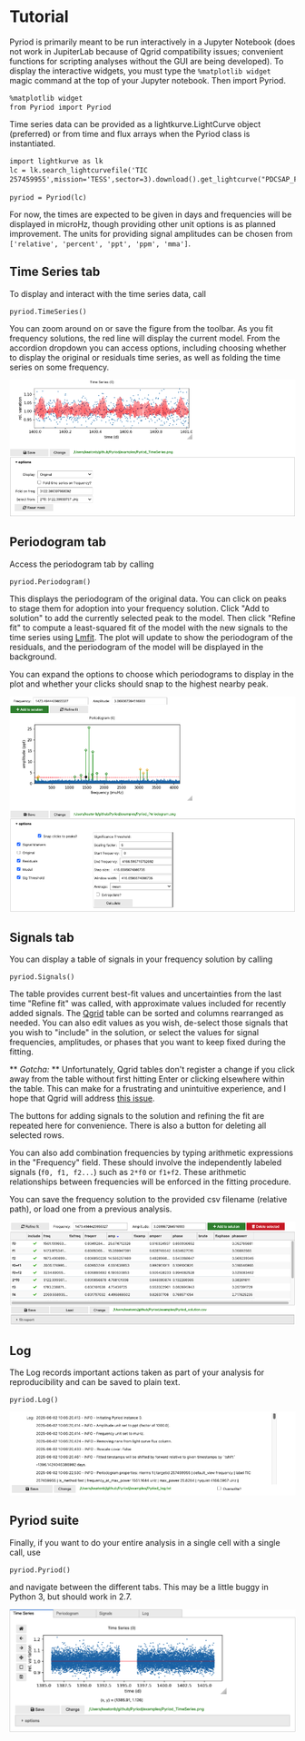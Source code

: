 # Tutorial

Pyriod is primarily meant to be run interactively in a Jupyter Notebook (does not work in JupiterLab because of Qgrid compatibility issues; convenient functions for scripting analyses without the GUI are being developed).  To display the interactive widgets, you must type the `%matplotlib widget` magic command at the top of your Jupyter notebook.  Then import Pyriod.
````
%matplotlib widget
from Pyriod import Pyriod
````
Time series data can be provided as a lightkurve.LightCurve object (preferred) or from time and flux arrays when the Pyriod class is instantiated.
````
import lightkurve as lk
lc = lk.search_lightcurvefile('TIC 257459955',mission='TESS',sector=3).download().get_lightcurve("PDCSAP_FLUX").flatten(2161).remove_outliers(5)

pyriod = Pyriod(lc)
````
For now, the times are expected to be given in days and frequencies will be displayed in microHz, though providing other unit options is as planned improvement.  The units for providing signal amplitudes can be chosen from `['relative', 'percent', 'ppt', 'ppm', 'mma']`.

## Time Series tab

To display and interact with the time series data, call
````
pyriod.TimeSeries()
````
You can zoom around on or save the figure from the toolbar. As you fit frequency solutions, the red line will display the current model. From the accordion dropdown you can access options, including choosing whether to display the original or residuals time series, as well as folding the time series on some frequency.

![Screenshot](img/TimeSeries.png)

## Periodogram tab

Access the periodogram tab by calling
````
pyriod.Periodogram()
````

This displays the periodogram of the original data.  You can click on peaks to stage them for adoption into your frequency solution. Click "Add to solution" to add the currently selected peak to the model.  Then click "Refine fit" to compute a least-squared fit of the model with the new signals to the time series using [Lmfit](https://lmfit.github.io/lmfit-py/).  The plot will update to show the periodogram of the residuals, and the periodogram of the model will be displayed in the background.

You can expand the options to choose which periodograms to display in the plot and whether your clicks should snap to the highest nearby peak.

![Screenshot](img/Periodogram.png)

## Signals tab

You can display a table of signals in your frequency solution by calling
````
pyriod.Signals()
````
The table provides current best-fit values and uncertainties from the last time "Refine fit" was called, with approximate values included for recently added signals.  The [Qgrid](https://github.com/quantopian/qgrid) table can be sorted and columns rearranged as needed.  You can also edit values as you wish, de-select those signals that you wish to "include" in the solution, or select the values for signal frequencies, amplitudes, or phases that you want to keep fixed during the fitting.

** *Gotcha:* ** Unfortunately, Qgrid tables don't register a change if you click away from the table without first hitting Enter or clicking elsewhere within the table. This can make for a frustrating and unintuitive experience, and I hope that Qgrid will address [this issue](https://github.com/quantopian/qgrid/issues/251).

The buttons for adding signals to the solution and refining the fit are repeated here for convenience. There is also a button for deleting all selected rows.

You can also add combination frequencies by typing arithmetic expressions in the "Frequency" field. These should involve the independently labeled signals (`f0, f1, f2...`) such as `2*f0` or `f1+f2`. These arithmetic relationships between frequencies will be enforced in the fitting procedure.

You can save the frequency solution to the provided csv filename (relative path), or load one from a previous analysis.

![Screenshot](img/Signals.png)

## Log
The Log records important actions taken as part of your analysis for reproducibility and can be saved to plain text.

````
pyriod.Log()
````
![Screenshot](img/Log.png)

## Pyriod suite

Finally, if you want to do your entire analysis in a single cell with a single call, use
````
pyriod.Pyriod()
````
and navigate between the different tabs.  This may be a little buggy in Python 3, but should work in 2.7.

![Screenshot](img/Pyriod.png)
